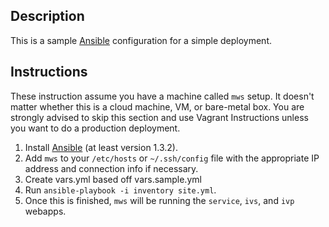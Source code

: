 ## Description

This is a sample [Ansible](http://www.ansibleworks.com/) configuration for a simple deployment.

## Instructions

These instruction assume you have a machine called `mws` setup. It doesn't matter whether this is a cloud machine, VM, or bare-metal box. You are strongly advised to skip this section and use Vagrant Instructions unless you want to do a production deployment.

1. Install [Ansible](http://www.ansibleworks.com/) (at least version 1.3.2).
2. Add `mws` to your `/etc/hosts` or `~/.ssh/config` file with the appropriate IP address and connection info if necessary.
3. Create vars.yml based off vars.sample.yml
4. Run `ansible-playbook -i inventory site.yml`.
5. Once this is finished, `mws` will be running the `service`, `ivs`, and `ivp` webapps.

